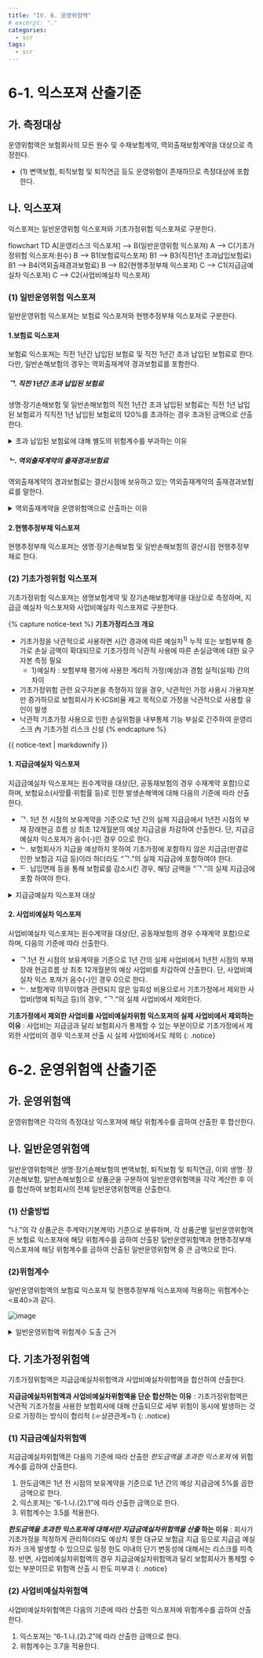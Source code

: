 ```yaml
---
title: "IV. 6. 운영위험액"
# excerpt: "."
categories:
  - scr
tags:
  - scr
---
```


<!--ul>
{% for document in site.kics %}
  {% if document.categories contains 'oper' %}
    <h2><a href="{{ document.url }}">{{ document.title }}</a></h2>
    <p>{{ document.excerpt | strip_html | truncatewords: 45, '...' }}</p>
  {% endif %}
{% endfor %}
</ul-->

# 6-1. 익스포져 산출기준

## 가. 측정대상
운영위험액은 보험회사의 모든 원수 및 수재보험계약, 역외출재보험계약을 대상으로 측정한다.
- (1) 변액보험, 퇴직보험 및 퇴직연금 등도 운영위험이 존재하므로 측정대상에 포함한다.

## 나. 익스포져
익스포져는 일반운영위험 익스포져와 기초가정위험 익스포져로 구분한다.

<div class="mermaid">
flowchart TD
    A[운영리스크 익스포져] --> B(일반운영위험 익스포져)
    A --> C(기초가정위험 익스포져:원수)
    B --> B1(보험료익스포져)
    B1 --> B3(직전1년 초과납입보험료)
    B1 --> B4(역외출재경과보험료)
    B --> B2(현행추정부채 익스포져)
    C --> C1(지급금예실차 익스포져)
    C --> C2(사업비예실차 익스포져)

</div>

### (1) 일반운영위험 익스포져
일반운영위험 익스포져는 보험료 익스포져와 현행추정부채 익스포져로 구분한다.
#### 1.보험료 익스포져
보험료 익스포져는 직전 1년간 납입된 보험료 및 직전 1년간 초과 납입된 보험료로 한다. 다만, 일반손해보험의 경우는 역외출재계약 경과보험료를 포함한다.
##### ᄀ. 직전 1년간 초과 납입된 보험료
생명·장기손해보험 및 일반손해보험의 직전 1년간 초과 납입된 보험료는 직전 1년 납입된 보험료가 직직전 1년 납입된 보험료의 120%를 초과하는 경우 초과된 금액으로 산출한다.

<details>
  <summary>초과 납입된 보험료에 대해 별도의 위험계수를 부과하는 이유</summary>
  <div markdown="1">
  {% capture notice-1 %}
- 운영리스크는 ‘부적절하거나 잘못된 내부의 절차, 인력 및 시스템 또는 외부의 사건으로 인해 발생하는 손실위험’으로 정의하고, 수입보험료 및 현행추정부채를 익스포져로 하는 위험계수 방식으로 산출
- 보험회사가 급격하게 성장하거나, 공격적으로 영업을 할 경우, 운영리스크가 추가로 발생할 가능성이 크므로 이를 반영하기 위해 수입보험료 성장금액(초과 납입된 보험료)을 별도의 익스포져로 사용하되,
  - 전년 대비 성장 폭이 큰 경우에만 리스크로 측정하기 위해 직전 1년 납입된 보험료가 직직전 1년 납입된 보험료의 120%를 초과하는 경우 그 초과된 금액을 익스포져로 사용
  {% endcapture %}
  <div class="notice">
    {{ notice-1 | markdownify }}
  </div>
  </div>
</details>

##### ᄂ. 역외출재계약의 출재경과보험료
역외출재계약의 경과보험료는 결산시점에 보유하고 있는 역외출재계약의 출재경과보험료를 말한다.

<details>
  <summary>역외출재계약을 운영위험액으로 산출하는 이유</summary>
  <div markdown="1">
  {% capture notice-1 %}
- 역외 재보험거래의 경우, 거래 특수성(국내 영업소 미설치 등으로 재보험금 정산 절차가 복잡하고 지급 지연 및 거절 사례도 발생)과 고정이하 미수금이 높은 특정을 고려하여 신용 위험을 차등화할 필요가 있으나,
- 신용리스크는 거래상대방 신용등급을 기초로 측정하기 때문에 역내·외 구분에 따라 신용 위험계수를 차등화할 수 없는 측면, 그리고 역외 재보험거래의 복잡성 및 법률문제 등은 운영리스크 특성에 더 부합하는 측면을 고려하여
  - K-ICS는 역외출재계약에 내재된 신용위험을 신용리스크가 아닌 운영리스크에서 측정하며, 역외재보험 경과보험료에 위험계수를 적용하여 산출
  {% endcapture %}

  <div class="notice">
    {{ notice-1 | markdownify }}
  </div>
  </div>
</details>


#### 2.현행추정부채 익스포져
현행추정부채 익스포져는 생명·장기손해보험 및 일반손해보험의 결산시점 현행추정부채로 한다.

### (2) 기초가정위험 익스포져
기초가정위험 익스포져는 생명보험계약 및 장기손해보험계약을 대상으로 측정하며, 지급금 예실차 익스포져와 사업비예실차 익스포져로 구분한다.

{% capture notice-text %}
**기초가정리스크 개요**
- 기초가정을 낙관적으로 사용하면 시간 경과에 따른 예실차<sup>1)</sup> 누적  또는 보험부채 증가로 손실 금액이 확대되므로 기초가정의 낙관적 사용에 따른 손실금액에 대한 요구자본 측정 필요
  - 1)예실차 : 보험부채 평가에 사용한 계리적 가정(예상)과 경험 실적(실제) 간의 차이
- 기초가정위험 관련 요구자본을 측정하지 않을 경우, 낙관적인 가정 사용시 가용자본만 증가하므로 보험회사가 K-ICS비율 제고 목적으로 가정을 낙관적으로 사용할 유인이 발생
- 낙관적 기초가정 사용으로 인한 손실위험을 내부통제 기능 부실로 간주하여 운영리스크 內 기초가정 리스크 신설
{% endcapture %}

<div class="notice">
  {{ notice-text | markdownify }}
</div>

#### 1. 지급금예실차 익스포져
지급금예실차 익스포져는 원수계약을 대상(단, 공동재보험의 경우 수재계약 포함)으로 하며, 보험요소(사망률·위험률 등)로 인한 발생손해액에 대해 다음의 기준에 따라 산출한다.
- ᄀ. 1년 전 시점의 보유계약을 기준으로 1년 간의 실제 지급금에서 1년전 시점의 부채 장래현금 흐름 상 최초 12개월분의 예상 지급금을 차감하여 산출한다. 단, 지급금예실차 익스포져가 음수(-)인 경우 0으로 한다.
- ᄂ. 보험회사가 지급을 예상하지 못하여 기초가정에 포함하지 않은 지급금(판결로 인한 보험금 지급 등)이라 하더라도 “ᄀ.”의 실제 지급금에 포함하여야 한다.
- ᄃ. 납입면제 등을 통해 보험료를 감소시킨 경우, 해당 금액을 “ᄀ.”의 실제 지급금에 포함 하여야 한다.  

<details>
  <summary>지급금예실차 익스포져 대상</summary>
  <div markdown="1">
  {% capture notice-1 %}

**기초가정리스크를 원수계약 대상(공동재보험의 경우 수재계약 포함)으로만 측정하는 이유** :
수재계약은 보험회사의 낙관적인 기초가정 사용과 무관하게 예상치 못한 대규모 사고에 노출 되는 특성, 보험료와 보험금의 변동성이 동시에 발생하는 특성 등을 고려하여 대상에서 제외함. 다만, 공동재보험 수재계약의 경우, 원수계약과 계약 특성이 동일하므로 기초가정리스크 측정대상에 포함
  {: .notice--primary}

**지급금예실차 익스포져 산출 시 보험요소로 인한 발생손해액만 포함하는 이유** :
투자요소는 보험료와 지급금을 종합적으로 고려해야 하며, 회사의 계리적 가정 外 감독기준 (공시이율 등)에 의해서도 예실차가 발생할 수 있으므로 산출대상에서 제외
{: .notice--primary}

**기초가정에 포함하지 않은 지급금을 지급금예실차위험 익스포져의 실제 지급금에 포함하는 이유** :
판결로 인한 보험금 지급 등 보험회사가 예상하지 못한 지급금은 기초가정에는 포함하지 않을 수 있으나, 회사가 통제할 수 없는 손실위험에 해당하므로 모두 포함할 필요
{: .notice--primary}

**보험료를 감소시킨 경우 해당 금액을 지급금예실차위험 익스포져의 실제 지급금에 포함하는 이유** :
보험회사가 기초가정리스크 축소를 위해 보험금을 지급하는 대신 보험료를 감액하는 방식을 선택할 수 있으므로 보험료를 감소시킨 경우 해당 금액을 실제 지급금에 포함
{: .notice--primary}
  {% endcapture %}

  <div class="notice">
    {{ notice-1 | markdownify }}
  </div>
  </div>
</details>

#### 2. 사업비예실차 익스포져
사업비예실차 익스포져는 원수계약을 대상(단, 공동재보험의 경우 수재계약 포함)으로 하며, 다음의 기준에 따라 산출한다.
- ᄀ.1년 전 시점의 보유계약을 기준으로 1년 간의 실제 사업비에서 1년전 시점의 부채 장래 현금흐름 상 최초 12개월분의 예상 사업비를 차감하여 산출한다. 단, 사업비예실차 익스 포져가 음수(-)인 경우 0으로 한다.
- ᄂ. 보험계약 의무이행과 관련되지 않은 일회성 비용으로서 기초가정에서 제외한 사업비(명예 퇴직금 등)의 경우, “ᄀ.”의 실제 사업비에서 제외한다.

**기초가정에서 제외한 사업비를 사업비예실차위험 익스포져의 실제 사업비에서 제외하는 이유** :
사업비는 지급금과 달리 보험회사가 통제할 수 있는 부분이므로 기초가정에서 제외한 사업비의 경우 익스포져 산출 시 실제 사업비에서도 제외
{: .notice}


# 6-2. 운영위험액 산출기준
## 가. 운영위험액
운영위험액은 각각의 측정대상 익스포져에 해당 위험계수를 곱하여 산출한 후 합산한다.

## 나. 일반운영위험액
일반운영위험액은 생명·장기손해보험의 변액보험, 퇴직보험 및 퇴직연금, 이외 생명· 장기손해보험, 일반손해보험으로 상품군을 구분하여 일반운영위험액을 각각 계산한 후 이를 합산하여 보험회사의 전체 일반운영위험액을 산출한다.
### (1) 산출방법
“나.”의 각 상품군은 주계약(기본계약) 기준으로 분류하며, 각 상품군별 일반운영위험액은 보험료 익스포져에 해당 위험계수를 곱하여 산출된 일반운영위험액과 현행추정부채 익스포져에 해당 위험계수를 곱하여 산출된 일반운영위험액 중 큰 금액으로 한다.
### (2)위험계수
 일반운영위험액의 보험료 익스포져 및 현행추정부채 익스포져에 적용하는 위험계수는 <표40>과 같다.

 ![image](https://user-images.githubusercontent.com/67420397/235455907-af3b6ba1-0310-4590-84b7-de079a395027.png)

 <details>
   <summary>일반운영위험액 위험계수 도출 근거</summary>
   <div markdown="1">
   {% capture notice-1 %}
- 생명·장기손보와 일반손보로 구분하여 보험료 및 부채 부문의 운영리스크를 산출하며, 각 부문별 위험계수의 수준은 ICS의 위험계수를 준용한다. 다만 국내의 경우 계약 유지율이 낮아 신계약 보험료 영향이 과도한 측면이 있어, ICS 위험계수 대비 보험료 부문은 낮추고, 부채 부문은 높여 보험료·부채 부문의 운영리스크 균형을 도모
- 또한 생명·장기 부문의 경우 변액 및 퇴직연금 상품은 일반적인 생명·장기 상품과 영업, 계약관리 및 자산운용 방식에 있어 차이가 있으므로, 변액 및 퇴직연금 상품은 독립된 단위로 운영위험액을 측정
- 역외출재 경과보험료 위험계수는 국내 보험회사 통계를 활용하여 아래와 같이 산출
  - 위험계수 = 경과보험료당 손해율 $$\cdot$$ 역내외출재손해액 미수금 회수율 차이

   {% endcapture %}

   <div class="notice">
     {{ notice-1 | markdownify }}
   </div>
   </div>
 </details>

## 다. 기초가정위험액
기초가정위험액은 지급금예실차위험액과 사업비예실차위험액을 합산하여 산출한다.

**지급금예실차위험액과 사업비예실차위험액을 단순 합산하는 이유** :
기초가정위험액은 낙관적 기초가정을 사용한 보험회사에 대해 산출되므로 세부 위험이 동시에 발생하는 것으로 가정하는 방식이 합리적 (☞상관관계=1)
{: .notice}

### (1) 지급금예실차위험액
지급금예실차위험액은 다음의 기준에 따라 산출한 _한도금액을 초과한 익스포져_ 에 위험계수를 곱하여 산출한다.
1. 한도금액은 1년 전 시점의 보유계약을 기준으로 1년 간의 예상 지급금에 5%를 곱한 금액으로 한다.
2. 익스포져는 “6-1.나.(2).1”에 따라 산출한 금액으로 한다.
3. 위험계수는 3.5를 적용한다.

**_한도금액을 초과한 익스포져에 대해서만 지급금예실차위험액을 산출_ 하는 이유** :
회사가 기초가정을 적정하게 관리하더라도 예상치 못한 대규모 보험금 지급 등으로 지급금 예실차가 크게 발생할 수 있으므로 일정 한도 이내의 단기 변동성에 대해서는 리스크를 미측정. 반면, 사업비예실차위험액의 경우 지급금예실차위험액과 달리 보험회사가 통제할 수 있는 부분이므로 위험액 산출 시 한도 미부과
{: .notice}

### (2) 사업비예실차위험액
사업비예실차위험액은 다음의 기준에 따라 산출한 익스포져에 위험계수를 곱하여 산출한다.
1. 익스포져는 “6-1.나.(2).2”에 따라 산출한 금액으로 한다.
2. 위험계수는 3.7을 적용한다.
